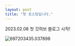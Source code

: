 ```yaml
---
layout: post
title: "첫 포스팅입니다."
---
```


2023.02.08 첫 깃허브 블로그 시작!

![697203435.037898]({{site.url}}/images/2023-02-10-first/697203435.037898-6016753.jpg)
